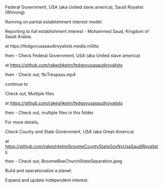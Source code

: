 Federal Government, USA (aka United slave america), Saudi Royalist (Winning)

Running on partial establishment interest model.

Reporting to full establishment interest - Mohammed Saud, Kingdom of Saudi Arabia.

at htps://fedgovusasaudiroyalists.media.militia

then - Check Federal Government, USA (aka United slave america)

at https://github.com/rakeshkelm/fedgovusasaudiroyalists

then - Check out, fbiTrespass.mp4

continue to

Check out, Multiple files

at https://github.com/rakeshkelm/fedgovusasaudiroyalists

then - Check out, multiple files in this folder.

For more details,

Check County and State Government, USA (aka Great-America)

at https://github.com/rakeshkelm/broomeCountyStateGovNyUsaSaudiRoyalists

then - Check out, BroomeBoeChurchStateSeparation.jpeg

Build and operationalize a planet.

Expand and update Independent interest.

